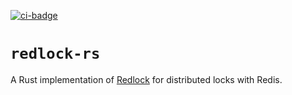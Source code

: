 [![ci-badge]][ci-workflow]

[ci-badge]: https://github.com/jace-ys/redlock-rs/workflows/ci/badge.svg
[ci-workflow]: https://github.com/jace-ys/redlock-rs/actions?query=workflow%3Aci

# `redlock-rs`

A Rust implementation of [Redlock](https://redis.io/topics/distlock) for distributed locks with Redis.
